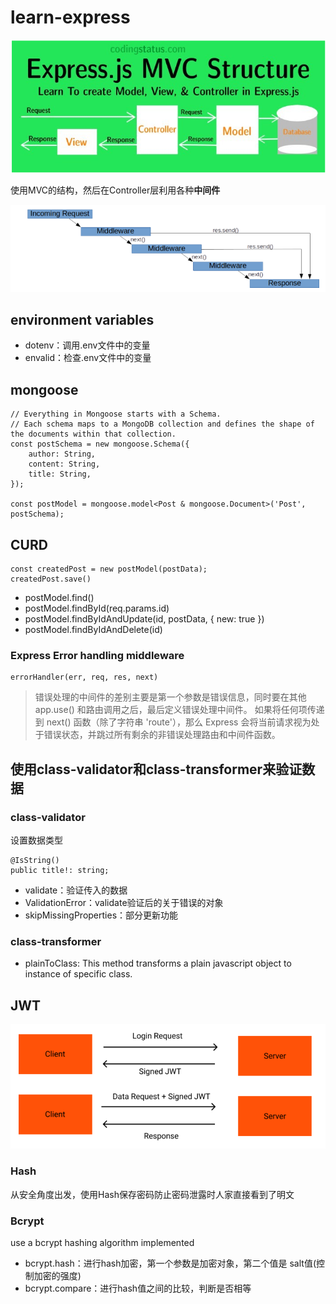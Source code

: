# learn-express
![](img/mvc.png)  

使用MVC的结构，然后在Controller层利用各种**中间件**  

![](img/middleware.png)
## environment variables
- dotenv：调用.env文件中的变量
- envalid：检查.env文件中的变量

## mongoose
```
// Everything in Mongoose starts with a Schema. 
// Each schema maps to a MongoDB collection and defines the shape of the documents within that collection.
const postSchema = new mongoose.Schema({
    author: String,
    content: String,
    title: String,
});

const postModel = mongoose.model<Post & mongoose.Document>('Post', postSchema);
```
## CURD
```
const createdPost = new postModel(postData);
createdPost.save()
```
- postModel.find()
- postModel.findById(req.params.id)
- postModel.findByIdAndUpdate(id, postData, { new: true })
- postModel.findByIdAndDelete(id)

### Express Error handling middleware
```
errorHandler(err, req, res, next)
```  

> 错误处理的中间件的差别主要是第一个参数是错误信息，同时要在其他 app.use() 和路由调用之后，最后定义错误处理中间件。
> 如果将任何项传递到 next() 函数（除了字符串 'route'），那么 Express 会将当前请求视为处于错误状态，并跳过所有剩余的非错误处理路由和中间件函数。

## 使用class-validator和class-transformer来验证数据
### class-validator
设置数据类型
```
@IsString()
public title!: string;
```
- validate：验证传入的数据
- ValidationError：validate验证后的关于错误的对象
- skipMissingProperties：部分更新功能

### class-transformer
- plainToClass: This method transforms a plain javascript object to instance of specific class.

## JWT
![](img/JWT.png)  

### Hash
从安全角度出发，使用Hash保存密码防止密码泄露时人家直接看到了明文

### Bcrypt
use a bcrypt hashing algorithm implemented   

- bcrypt.hash：进行hash加密，第一个参数是加密对象，第二个值是 salt值(控制加密的强度)
- bcrypt.compare：进行hash值之间的比较，判断是否相等